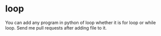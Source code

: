 # loop
You can add any program in python of loop whether it is for loop or while loop. 
Send me pull requests after adding file to it. 
